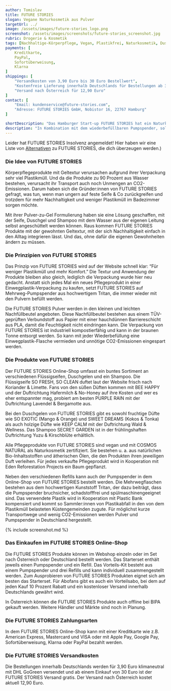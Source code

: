 ```yaml
---
author: Tomislav
title: FUTURE STORIES
slogan: Vegane Naturkosmetik aus Pulver
targetUrl: ../
image: /assets/images/future-stories_logo.png
screenshot: /assets/images/screenshots/future-stories_screenshot.jpg
rubric: Drogerie & Kosmetik
tags: [Nachhaltige-Körperpflege, Vegan, Plastikfrei, Naturkosmetik, Duschgel, Seife, Shampoo]
payments: [
    Kreditkarte,
    PayPal,
    Sofortüberweisung,
    Klarna
]
shippings: [
    "Versandkosten von 3,90 Euro bis 30 Euro Bestellwert",
    "Kostenfreie Lieferung innerhalb Deutschlands für Bestellungen ab 30 Euro",
    "Versand nach Österreich für 12,90 Euro"
]
contact: [
    "Email: kundenservice@future-stories.com",
    "Adresse: FUTURE STORIES GmbH, Nobistor 16, 22767 Hamburg"
]

shortDescription: "Das Hamburger Start-up FUTURE STORIES hat ein Naturkosmetik Pulver entwickelt, das sich mit Leitungswasser zu Duschgel, Flüssigseife und Shampoo anschütteln lässt."
description: "In Kombination mit dem wiederbefüllbaren Pumpspender, soll der Plastikmüll im Badezimmer reduziert und unnötige CO2-Emissionen langfristig eingespart werden."
---
```


<div class="alert alert-info">
  Leider hat FUTURE STORIES Insolvenz angemeldet! Hier haben wir eine Liste von <a href="https://gutes-gewissen.com/drogerie-und-kosmetik/">Alternativen</a> zu FUTURE STORIES, die dich überzeugen werden.)
</div>

### Die Idee von FUTURE STORIES

Körperpflegeprodukte mit Geltextur verursachen aufgrund ihrer Verpackung sehr viel Plastikmüll. Und da die Produkte zu 90 Prozent aus Wasser bestehen, verursacht ihr Transport auch noch Unmengen an CO2-Emissionen. Darum haben sich die Gründer:innen von FUTURE STORIES gefragt, was tun, wenn man ungern auf feste Seife & Co zurückgreifen und trotzdem für mehr Nachhaltigkeit und weniger Plastikmüll im Badezimmer sorgen möchte.

Mit ihrer Pulver-zu-Gel Formulierung haben sie eine Lösung geschaffen, mit der Seife, Duschgel und Shampoo mit dem Wasser aus der eigenen Leitung selbst angeschüttelt werden können. Raus kommen FUTURE STORIES Produkte mit der gewohnten Geltextur, mit der sich Nachhaltigkeit einfach in den Alltag integrieren lässt. Und das, ohne dafür die eigenen Gewohnheiten ändern zu müssen. 

### Die Prinzipien von FUTURE STORIES

Das Prinzip von FUTURE STORIES wird auf der Website schnell klar: “Für weniger Plastikmüll und mehr Komfort.” Die Textur und Anwendung der Produkte bleiben also gleich, lediglich die Verpackung wurde hier neu gedacht. Anstatt sich jedes Mal ein neues Pflegeprodukt in einer Einwegplastik-Verpackung zu kaufen, setzt FUTURE STORIES auf Mehrweg-Pumpspender aus hochwertigem Tritan, die immer wieder mit den Pulvern befüllt werden.

Die FUTURE STORIES Pulver werden in den kleinen und leichten Nachfüllbeutel angeboten. Diese Nachfüllbeutel bestehen aus einem TÜV-geprüften Verbundstoff aus Papier mit einer hauchdünnen Barriereschicht aus PLA, damit die Feuchtigkeit nicht eindringen kann. Die Verpackung von FUTURE STORIES ist industriell kompostierfähig und kann in der braunen Tonne entsorgt werden. So kann mit jeder Wiederbefüllung eine Einwegplastik-Flasche vermieden und unnötige CO2-Emissionen eingespart werden.

### Die Produkte von FUTURE STORIES 

Der FUTURE STORIES Online-Shop umfasst ein buntes Sortiment an verschiedenen Flüssigseifen, Duschgelen und ein Shampoo. Die Flüssigseife SO FRESH, SO CLEAN duftet laut der Website frisch nach Koriander & Limette. Fans von den süßen Düften kommen mit BEE HAPPY und der Duftrichtung Hafermilch & No-Honey auf ihre Kosten und wer es eher entspannter mag, probiert am besten PURPLE RAIN mit der Duftrichtung Lavendel & Bergamotte aus.

Bei den Duschgelen von FUTURE STORIES gibt es sowohl fruchtige Düfte wie SO EXOTIC (Mango & Orange) und SWEET DREAMS (Kokos & Tonka) als auch holzige Düfte wie KEEP CALM mit der Duftrichtung Wald & Wellness. Das Shampoo SECRET GARDEN ist in der frühlingshaften Duftrichtung Yuzu & Kirschblüte erhältlich.

Alle Pflegeprodukte von FUTURE STORIES sind vegan und mit COSMOS NATURAL als Naturkosmetik zertifiziert. Sie bestehen u. a. aus natürlichen Bio-Inhaltsstoffen und ätherischen Ölen, die den Produkten ihren jeweiligen Duft verleihen. Für jedes verkaufte Pflegeprodukt wird in Kooperation mit Eden Reforestation Projects ein Baum gepflanzt.

Neben den verschiedenen Refills kann auch der Pumpspender in dem Online-Shop von FUTURE STORIES bestellt werden. Die Mehrwegflaschen bestehen aus dem hochwertigen Kunststoff Tritan, der dazu beiträgt, dass die Pumpspender bruchsicher, schadstofffrei und spülmaschinengeeignet sind. Das verwendete Plastik wird in Kooperation mit Plastic Bank kompensiert und kommt so Sammler:innen von Plastikabfall in den von dem Plastikmüll belasteten Küstengemeinden zugute. Für möglichst kurze Transportwege und wenig CO2-Emissionen werden Pulver und Pumpspender in Deutschland hergestellt. 

{% include screenshot.md %}

### Das Einkaufen im FUTURE STORIES Online-Shop

Die FUTURE STORIES Produkte können im Webshop einzeln oder im Set nach Österreich oder Deutschland bestellt werden. Das Starterset enthält jeweils einen Pumpspender und ein Refill. Das Vorteils-Kit besteht aus einem Pumpspender und drei Refills und kann individuell zusammengestellt werden. Zum Ausprobieren von FUTURE STORIES Produkten eignet sich am besten das Starterset. Für Abofans gibt es auch ein Vorteilsabo, bei dem auf jeden Kauf 10 Prozent Rabatt und ein kostenloser Versand innerhalb Deutschlands gewährt wird.

In Österreich können die FUTURE STORIES Produkte auch offline bei BIPA gekauft werden. Weitere Händler und Märkte sind noch in Planung.

### Die FUTURE STORIES Zahlungsarten

In dem FUTURE STORIES Online-Shop kann mit einer Kreditkarte wie z.B. American Express, Mastercard und VISA oder mit Apple Pay, Google Pay, Sofortüberweisung, Klarna oder PayPal bezahlt werden.

### Die FUTURE STORIES Versandkosten

Die Bestellungen innerhalb Deutschlands werden für 3,90 Euro klimaneutral mit DHL GoGreen versendet und ab einem Einkauf von 30 Euro ist der FUTURE STORIES Versand gratis. Der Versand nach Österreich kostet aktuell 12,90 Euro.